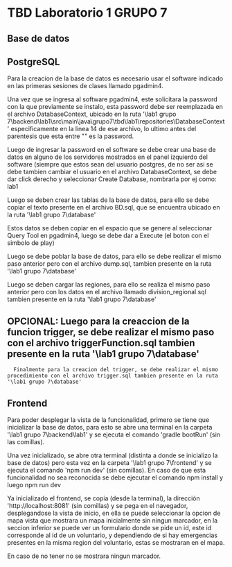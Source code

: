 # TBD Laboratorio 1 GRUPO 7

## Base de datos

## PostgreSQL

Para la creacion de la base de datos es necesario usar el software indicado en las primeras sesiones de clases llamado pgadmin4.

Una vez que se ingresa al software pgadmin4, este solicitara la password con la que previamente se instalo, esta password debe ser reemplazada en el archivo DatabaseContext, ubicado en la ruta '\lab1 grupo 7\backend\lab1\src\main\java\grupo7\tbd\lab1\repositories\DatabaseContext'
especificamente en la linea 14 de ese archivo, lo ultimo antes del parentesis que esta entre "" es la password.

Luego de ingresar la password en el software se debe crear una base de datos en alguno de los servidores mostrados en el panel izquierdo del software (siempre que estos sean del usuario postgres, de no ser asi se debe tambien cambiar el usuario en el archivo DatabaseContext, se debe dar click derecho y seleccionar Create Database, nombrarla por ej como: lab1

Luego se deben crear las tablas de la base de datos, para ello se debe copiar el texto presente en el archivo BD.sql, que se encuentra ubicado en la ruta '\lab1 grupo 7\database'

Estos datos se deben copiar en el espacio que se genere al seleccionar Query Tool en pgadmin4, luego se debe dar a Execute (el boton con el simbolo de play)

Luego se debe poblar la base de datos, para ello se debe realizar el mismo paso anterior pero con el archivo dump.sql, tambien presente en la ruta '\lab1 grupo 7\database'

Luego se deben cargar las regiones, para ello se realiza el mismo paso anterior pero con los datos en el archivo llamado division_regional.sql tambien presente en la ruta '\lab1 grupo 7\database'

## OPCIONAL: Luego para la creaccion de la funcion trigger, se debe realizar el mismo paso con el archivo triggerFunction.sql tambien presente en la ruta '\lab1 grupo 7\database'

	  Finalmente para la creacion del trigger, se debe realizar el mismo procedimiento con el archivo trigger.sql tambien presente en la ruta '\lab1 grupo 7\database'

## Frontend

Para poder desplegar la vista de la funcionalidad, primero se tiene que inicializar la base de datos, para esto se abre una terminal en la carpeta '\lab1 grupo 7\backend\lab1' y se ejecuta el comando 'gradle bootRun' (sin las comillas).

Una vez inicializado, se abre otra terminal (distinta a donde se inicializo la base de datos) pero esta vez en la carpeta '\lab1 grupo 7\frontend' y se ejecuta el comando 'npm run dev' (sin comillas). En caso de que esta funcionalidad no sea reconocida
se debe ejecutar el comando npm install y luego npm run dev

Ya inicializado el frontend, se copia (desde la terminal), la dirección 'http://localhost:8081' (sin comillas) y se pega en el navegador, desplegandose la vista de inicio, en ella se puede seleccionar la opcion de mapa
vista que mostrara un mapa inicialmente sin ningun marcador, en la seccion inferior se puede ver un formulario donde se pide un id, este id corresponde al id de un voluntario, y dependiendo de si hay emergencias presentes en la
misma region del voluntario, estas se mostraran en el mapa.

En caso de no tener no se mostrara ningun marcador.
